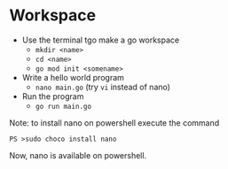 # Workspace

- Use the terminal tgo make a go workspace
  - `mkdir <name>`
  - `cd <name>`
  - `go mod init <somename>`
- Write a hello world program
  - `nano main.go` (try `vi` instead of nano) 
- Run the program
  - `go run main.go`

Note: to install nano on powershell execute the command
```
PS >sudo choco install nano 
```

Now, nano is available on powershell.